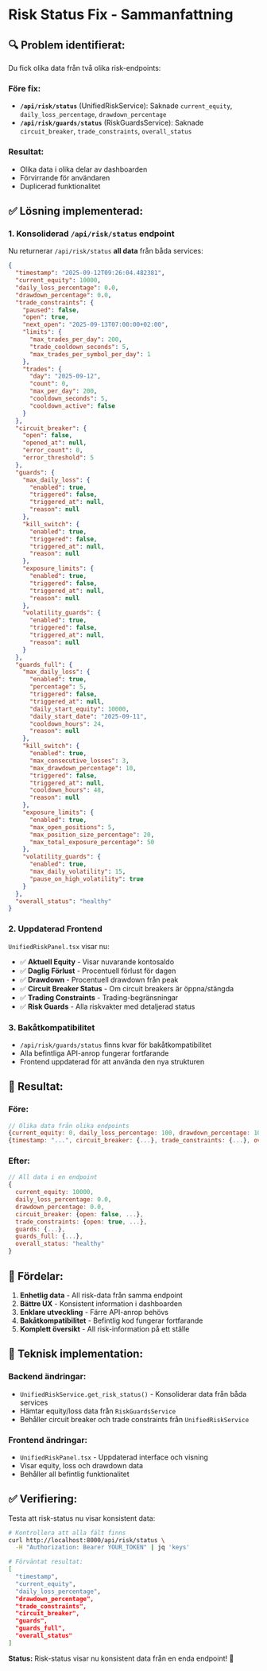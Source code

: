 # Risk Status Fix - Sammanfattning

## 🔍 **Problem identifierat:**

Du fick olika data från två olika risk-endpoints:

### **Före fix:**
- **`/api/risk/status`** (UnifiedRiskService): Saknade `current_equity`, `daily_loss_percentage`, `drawdown_percentage`
- **`/api/risk/guards/status`** (RiskGuardsService): Saknade `circuit_breaker`, `trade_constraints`, `overall_status`

### **Resultat:**
- Olika data i olika delar av dashboarden
- Förvirrande för användaren
- Duplicerad funktionalitet

## ✅ **Lösning implementerad:**

### **1. Konsoliderad `/api/risk/status` endpoint**

Nu returnerar `/api/risk/status` **all data** från båda services:

```json
{
  "timestamp": "2025-09-12T09:26:04.482381",
  "current_equity": 10000,
  "daily_loss_percentage": 0.0,
  "drawdown_percentage": 0.0,
  "trade_constraints": {
    "paused": false,
    "open": true,
    "next_open": "2025-09-13T07:00:00+02:00",
    "limits": {
      "max_trades_per_day": 200,
      "trade_cooldown_seconds": 5,
      "max_trades_per_symbol_per_day": 1
    },
    "trades": {
      "day": "2025-09-12",
      "count": 0,
      "max_per_day": 200,
      "cooldown_seconds": 5,
      "cooldown_active": false
    }
  },
  "circuit_breaker": {
    "open": false,
    "opened_at": null,
    "error_count": 0,
    "error_threshold": 5
  },
  "guards": {
    "max_daily_loss": {
      "enabled": true,
      "triggered": false,
      "triggered_at": null,
      "reason": null
    },
    "kill_switch": {
      "enabled": true,
      "triggered": false,
      "triggered_at": null,
      "reason": null
    },
    "exposure_limits": {
      "enabled": true,
      "triggered": false,
      "triggered_at": null,
      "reason": null
    },
    "volatility_guards": {
      "enabled": true,
      "triggered": false,
      "triggered_at": null,
      "reason": null
    }
  },
  "guards_full": {
    "max_daily_loss": {
      "enabled": true,
      "percentage": 5,
      "triggered": false,
      "triggered_at": null,
      "daily_start_equity": 10000,
      "daily_start_date": "2025-09-11",
      "cooldown_hours": 24,
      "reason": null
    },
    "kill_switch": {
      "enabled": true,
      "max_consecutive_losses": 3,
      "max_drawdown_percentage": 10,
      "triggered": false,
      "triggered_at": null,
      "cooldown_hours": 48,
      "reason": null
    },
    "exposure_limits": {
      "enabled": true,
      "max_open_positions": 5,
      "max_position_size_percentage": 20,
      "max_total_exposure_percentage": 50
    },
    "volatility_guards": {
      "enabled": true,
      "max_daily_volatility": 15,
      "pause_on_high_volatility": true
    }
  },
  "overall_status": "healthy"
}
```

### **2. Uppdaterad Frontend**

`UnifiedRiskPanel.tsx` visar nu:
- ✅ **Aktuell Equity** - Visar nuvarande kontosaldo
- ✅ **Daglig Förlust** - Procentuell förlust för dagen
- ✅ **Drawdown** - Procentuell drawdown från peak
- ✅ **Circuit Breaker Status** - Om circuit breakers är öppna/stängda
- ✅ **Trading Constraints** - Trading-begränsningar
- ✅ **Risk Guards** - Alla riskvakter med detaljerad status

### **3. Bakåtkompatibilitet**

- `/api/risk/guards/status` finns kvar för bakåtkompatibilitet
- Alla befintliga API-anrop fungerar fortfarande
- Frontend uppdaterad för att använda den nya strukturen

## 🎯 **Resultat:**

### **Före:**
```javascript
// Olika data från olika endpoints
{current_equity: 0, daily_loss_percentage: 100, drawdown_percentage: 100, guards: {...}}
{timestamp: "...", circuit_breaker: {...}, trade_constraints: {...}, overall_status: "healthy"}
```

### **Efter:**
```javascript
// All data i en endpoint
{
  current_equity: 10000,
  daily_loss_percentage: 0.0,
  drawdown_percentage: 0.0,
  circuit_breaker: {open: false, ...},
  trade_constraints: {open: true, ...},
  guards: {...},
  guards_full: {...},
  overall_status: "healthy"
}
```

## 🚀 **Fördelar:**

1. **Enhetlig data** - All risk-data från samma endpoint
2. **Bättre UX** - Konsistent information i dashboarden
3. **Enklare utveckling** - Färre API-anrop behövs
4. **Bakåtkompatibilitet** - Befintlig kod fungerar fortfarande
5. **Komplett översikt** - All risk-information på ett ställe

## 📝 **Teknisk implementation:**

### **Backend ändringar:**
- `UnifiedRiskService.get_risk_status()` - Konsoliderar data från båda services
- Hämtar equity/loss data från `RiskGuardsService`
- Behåller circuit breaker och trade constraints från `UnifiedRiskService`

### **Frontend ändringar:**
- `UnifiedRiskPanel.tsx` - Uppdaterad interface och visning
- Visar equity, loss och drawdown data
- Behåller all befintlig funktionalitet

## ✅ **Verifiering:**

Testa att risk-status nu visar konsistent data:

```bash
# Kontrollera att alla fält finns
curl http://localhost:8000/api/risk/status \
  -H "Authorization: Bearer YOUR_TOKEN" | jq 'keys'

# Förväntat resultat:
[
  "timestamp",
  "current_equity",
  "daily_loss_percentage",
  "drawdown_percentage",
  "trade_constraints",
  "circuit_breaker",
  "guards",
  "guards_full",
  "overall_status"
]
```

**Status:** Risk-status visar nu konsistent data från en enda endpoint! 🎉
